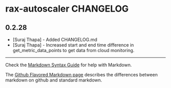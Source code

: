 rax-autoscaler CHANGELOG
==========================

0.2.28
------
- [Suraj Thapa] - Added CHANGELOG.md
- [Suraj Thapa] - Increased start and end time difference in get_metric_data_points to get data from cloud monitoring.

- - -
Check the [Markdown Syntax Guide](http://daringfireball.net/projects/markdown/syntax) for help with Markdown.

The [Github Flavored Markdown page](http://github.github.com/github-flavored-markdown/) describes the differences between markdown on github and standard markdown.
